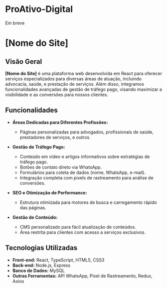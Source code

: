 # ProAtivo-Digital
Em breve 


# [Nome do Site]

## Visão Geral

**[Nome do Site]** é uma plataforma web desenvolvida em React para oferecer serviços especializados para diversas áreas de atuação, incluindo advocacia, saúde, e prestação de serviços. Além disso, integramos funcionalidades avançadas de gestão de tráfego pago, visando maximizar a visibilidade e as conversões para nossos clientes.

## Funcionalidades

- **Áreas Dedicadas para Diferentes Profissões:**
  - Páginas personalizadas para advogados, profissionais de saúde, prestadores de serviços, e outros.
  
- **Gestão de Tráfego Pago:**
  - Conteúdo em vídeo e artigos informativos sobre estratégias de tráfego pago.
  - Botões de contato direto via WhatsApp.
  - Formulários para coleta de dados (nome, WhatsApp, e-mail).
  - Integração completa com pixels de rastreamento para análise de conversões.

- **SEO e Otimização de Performance:**
  - Estrutura otimizada para motores de busca e carregamento rápido das páginas.

- **Gestão de Conteúdo:**
  - CMS personalizado para fácil atualização de conteúdos.
  - Área restrita para clientes com acesso a serviços exclusivos.

## Tecnologias Utilizadas

- **Front-end:** React, TypeScript, HTML5, CSS3
- **Back-end:** Node.js, Express
- **Banco de Dados:** MySQL
- **Outras Ferramentas:** API WhatsApp, Pixel de Rastreamento, Redux, Axios





